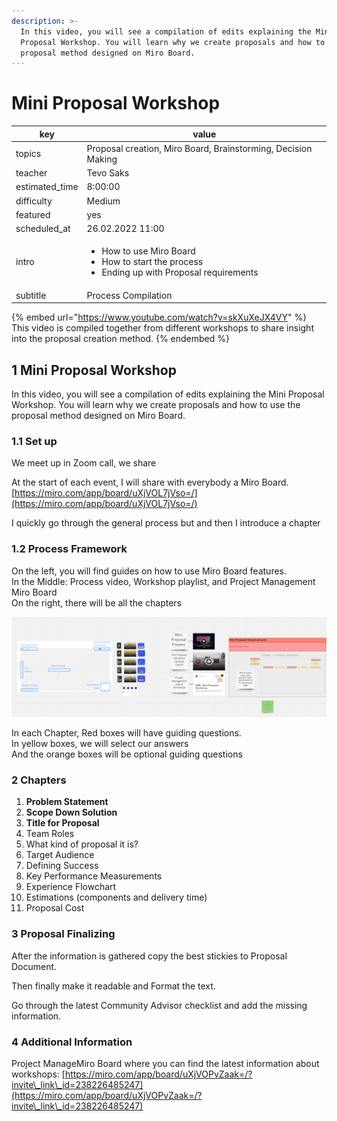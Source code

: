 ```yaml
---
description: >-
  In this video, you will see a compilation of edits explaining the Mini
  Proposal Workshop. You will learn why we create proposals and how to use the
  proposal method designed on Miro Board.
---
```


# Mini Proposal Workshop

| key             | value                                                                                                                 |
| --------------- | --------------------------------------------------------------------------------------------------------------------- |
| topics          | Proposal creation, Miro Board, Brainstorming, Decision Making                                                         |
| teacher         | Tevo Saks                                                                                                             |
| estimated\_time | 8:00:00                                                                                                               |
| difficulty      | Medium                                                                                                                |
| featured        | yes                                                                                                                   |
| scheduled\_at   | 26.02.2022 11:00                                                                                                      |
| intro           | <ul><li>How to use Miro Board</li><li>How to start the process</li><li>Ending up with Proposal requirements</li></ul> |
| subtitle        | Process Compilation                                                                                                   |

{% embed url="https://www.youtube.com/watch?v=skXuXeJX4VY" %}
This video is compiled together from different workshops to share insight into the proposal creation method.
{% endembed %}

## 1 Mini Proposal Workshop

In this video, you will see a compilation of edits explaining the Mini Proposal Workshop. You will learn why we create proposals and how to use the proposal method designed on Miro Board.

### 1.1 Set up

We meet up in Zoom call, we share

At the start of each event, I will share with everybody a Miro Board.\
[https://miro.com/app/board/uXjVOL7jVso=/](https://miro.com/app/board/uXjVOL7jVso=/)

I quickly go through the general process but and then I introduce a chapter

### 1.2 Process Framework

On the left, you will find guides on how to use Miro Board features.\
In the Middle: Process video, Workshop playlist, and Project Management Miro Board\
On the right, there will be all the chapters

![Mini Proposal Template](../../.gitbook/assets/image.png)

In each Chapter, Red boxes will have guiding questions.\
In yellow boxes, we will select our answers\
And the orange boxes will be optional guiding questions

### 2 Chapters

1. **Problem Statement**
2. **Scope Down Solution**
3. **Title for Proposal**
4. Team Roles
5. What kind of proposal it is?
6. Target Audience
7. Defining Success
8. Key Performance Measurements
9. Experience Flowchart
10. Estimations (components and delivery time)
11. Proposal Cost

### 3 Proposal Finalizing

After the information is gathered copy the best stickies to Proposal Document.

Then finally make it readable and Format the text.

Go through the latest Community Advisor checklist and add the missing information.

### 4 Additional Information

Project ManageMiro Board where you can find the latest information about workshops: [https://miro.com/app/board/uXjVOPvZaak=/?invite\_link\_id=238226485247](https://miro.com/app/board/uXjVOPvZaak=/?invite\_link\_id=238226485247)
